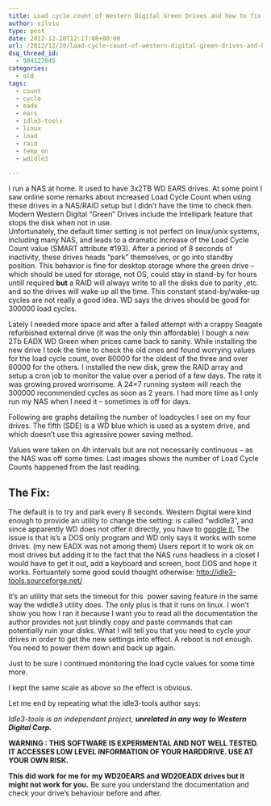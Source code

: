 ```yaml
---
title: Load cycle count of Western Digital Green Drives and how to fix it from Linux
author: silviu
type: post
date: 2012-12-20T12:17:08+00:00
url: /2012/12/20/load-cycle-count-of-western-digital-green-drives-and-how-to-fix-it-from-linux/
dsq_thread_id:
  - 984127045
categories:
  - old
tags:
  - count
  - cycle
  - eadx
  - ears
  - idle3-tools
  - linux
  - load
  - raid
  - temp_on
  - wdidle3

---
```

I run a NAS at home. It used to have 3x2TB WD EARS drives. At some point I saw online some remarks about increased Load Cycle Count when using these drives in a NAS/RAID setup but I didn&#8217;t have the time to check then. Modern Western Digital &#8220;Green&#8221; Drives include the Intellipark feature that stops the disk when not in use.  
Unfortunately, the default timer setting is not perfect on linux/unix systems, including many NAS, and leads to a dramatic increase of the Load Cycle Count value (SMART attribute #193). After a period of 8 seconds of inactivity, these drives heads “park” themselves, or go into standby position. This behavior is fine for desktop storage where the green drive &#8211; which should be used for storage, not OS, could stay in stand-by for hours untill required **but** a RAID will always write to all the disks due to parity ,etc. and so the drives will wake up all the time. This constant stand-by/wake-up cycles are not really a good idea. WD says the drives should be good for 300000 load cycles.

Lately I needed more space and after a failed attempt with a crappy Seagate refurbished external drive (it was the only thin affordable) I bough a new 2Tb EADX WD Green when prices came back to sanity. While installing the new drive I took the time to check the old ones and found worrying values for the load cycle count, over 80000 for the oldest of the three and over 60000 for the others. I installed the new disk, grew the RAID array and setup a cron job to monitor the value over a period of a few days. The rate it was growing proved worrisome. A 24&#215;7 running system will reach the 300000 recommended cycles as soon as 2 years. I had more time as I only run my NAS when I need it &#8211; sometimes is off for days.

Following are graphs detailing the number of loadcycles I see on my four drives. The fifth (SDE) is a WD blue which is used as a system drive, and which doesn&#8217;t use this agressive power saving method.



Values were taken on 4h intervals but are not necessarily continuous &#8211; as the NAS was off some times. Last images shows the number of Load Cycle Counts happened from the last reading.

## The Fix:

The default is to try and park every 8 seconds. Western Digital were kind enough to provide an utility to change the setting: is called “wdidle3”, and since apparently WD does not offer it directly, you have to [google it.][1] The issue is that is&#8217;s a DOS only program and WD only says it works with some drives. (my new EADX was not among them) Users report it to work ok on most drives but adding it to the fact that the NAS runs headless in a closet I would have to get it out, add a keyboard and screen, boot DOS and hope it works. Fortuantely some good sould thought otherwise: <http://idle3-tools.sourceforge.net/>

It&#8217;s an utility that sets the timeout for this  power saving feature in the same way the wdidle3 utility does. The only plus is that it runs on linux. I won&#8217;t show you how I ran it because I want you to read all the documentation the author provides not just blindly copy and paste commands that can potentially ruin your disks. What I will tell you that you need to cycle your drives in order to get the new settings into effect. A reboot is not enough. You need to power them down and back up again.

Just to be sure I continued monitoring the load cycle values for some time more.



I kept the same scale as above so the effect is obvious.

Let me end by repeating what the idle3-tools author says:

_Idle3-tools is an independant project, **unrelated in any way to Western Digital Corp.**_

**WARNING : THIS SOFTWARE IS EXPERIMENTAL AND NOT WELL TESTED. IT ACCESSES LOW LEVEL INFORMATION OF YOUR HARDDRIVE. USE AT YOUR OWN RISK.**

**This did work for me for my WD20EARS and WD20EADX drives but it might not work for you.** Be sure you understand the documentation and check your drive&#8217;s behaviour before and after.

 [1]: http://www.google.com/search?q=wdidle3